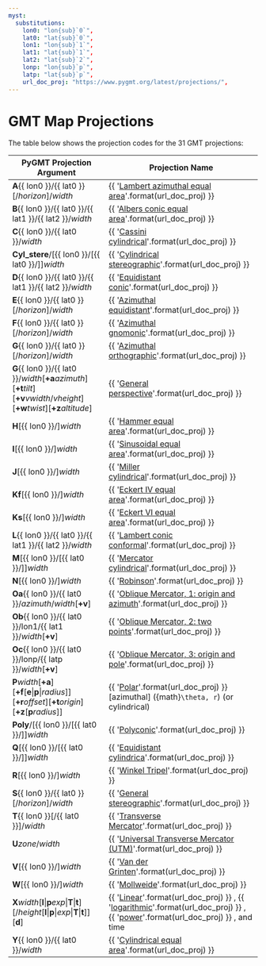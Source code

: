 ```yaml
---
myst:
  substitutions:
    lon0: "lon{sub}`0`",
    lat0: "lat{sub}`0`",
    lon1: "lon{sub}`1`",
    lat1: "lat{sub}`1`",
    lat2: "lat{sub}`2`",
    lonp: "lon{sub}`p`",
    latp: "lat{sub}`p`",
    url_doc_proj: "https://www.pygmt.org/latest/projections/",
---
```


# GMT Map Projections

The table below shows the projection codes for the 31 GMT projections:

| PyGMT Projection Argument | Projection Name |
| --- | --- |
| **A**{{ lon0 }}/{{ lat0 }}[/*horizon*]/*width* | {{ '[Lambert azimuthal equal area]({}azim/azim_equidistant.html)'.format(url_doc_proj) }} |
| **B**{{ lon0 }}/{{ lat0 }}/{{ lat1 }}/{{ lat2 }}/*width* | {{ '[Albers conic equal area]({}conic/conic_albers.html)'.format(url_doc_proj) }} |
| **C**{{ lon0 }}/{{ lat0 }}/*width* | {{ '[Cassini cylindrical]({}cyl/cyl_cassini.html)'.format(url_doc_proj) }} |
| **Cyl_stere**/[{{ lon0 }}/[{{ lat0 }}/]]*width* | {{ '[Cylindrical stereographic]({}cyl/cyl_stereographic.html)'.format(url_doc_proj) }} |
| **D**{{ lon0 }}/{{ lat0 }}/{{ lat1 }}/{{ lat2 }}/*width* | {{ '[Equidistant conic]({}conic/conic_equidistant)'.format(url_doc_proj) }} |
| **E**{{ lon0 }}/{{ lat0 }}[/*horizon*]/*width* | {{ '[Azimuthal equidistant]({}azim/azim_equidistant)'.format(url_doc_proj) }} |
| **F**{{ lon0 }}/{{ lat0 }}[/*horizon*]/*width* | {{ '[Azimuthal gnomonic]({}azim/azim_gnomonic)'.format(url_doc_proj) }} |
| **G**{{ lon0 }}/{{ lat0 }}[/*horizon*]/*width* | {{ '[Azimuthal orthographic]({}azim/azim_orthographic)'.format(url_doc_proj) }} |
| **G**{{ lon0 }}/{{ lat0 }}/*width*[**+a***azimuth*][**+t***tilt*][**+v***vwidth*/*vheight*][**+w***twist*][**+z***altitude*] | {{ '[General perspective]({}azim/azim_general_perspective)'.format(url_doc_proj) }} |
| **H**[{{ lon0 }}/]*width* | {{ '[Hammer equal area]({}misc/misc_hammer)'.format(url_doc_proj) }} |
| **I**[{{ lon0 }}/]*width* | {{ '[Sinusoidal equal area]({}misc/misc_sinusoidal)'.format(url_doc_proj) }} |
| **J**[{{ lon0 }}/]*width* | {{ '[Miller cylindrical]({}cyl/cyl_miller)'.format(url_doc_proj) }} |
| **Kf**[{{ lon0 }}/]*width* | {{ '[Eckert IV equal area]({}misc/misc_eckertIV)'.format(url_doc_proj) }} |
| **Ks**[{{ lon0 }}/]*width* | {{ '[Eckert VI equal area]({}misc/misc_eckertVI)'.format(url_doc_proj) }} |
| **L**{{ lon0 }}/{{ lat0 }}/{{ lat1 }}/{{ lat2 }}/*width* | {{ '[Lambert conic conformal]({}conic/conic_lambert)'.format(url_doc_proj) }} |
| **M**[{{ lon0 }}/[{{ lat0 }}/]]*width* | {{ '[Mercator cylindrical]({}cyl/cyl_mercator)'.format(url_doc_proj) }} |
| **N**[{{ lon0 }}/]*width* | {{ '[Robinson]({}misc/misc_robinson)'.format(url_doc_proj) }} |
| **Oa**{{ lon0 }}/{{ lat0 }}/*azimuth*/*width*[**+v**] | {{ '[Oblique Mercator, 1: origin and azimuth]({}cyl/cyl_oblique_mercator_1)'.format(url_doc_proj) }} |
| **Ob**{{ lon0 }}/{{ lat0 }}/lon1/{{ lat1 }}/*width*[**+v**] | {{ '[Oblique Mercator, 2: two points]({}cyl/cyl_oblique_mercator_2)'.format(url_doc_proj) }} |
| **Oc**{{ lon0 }}/{{ lat0 }}/lonp/{{ latp }}/*width*[**+v**] | {{ '[Oblique Mercator, 3: origin and pole]({}cyl/cyl_oblique_mercator_3)'.format(url_doc_proj) }} |
| **P***width*[**+a**][**+f**[**e**\|**p**\|*radius*]][**+r***offset*][**+t***origin*][**+z**[**p***radius*]] | {{ '[Polar]({}nongeo/polar)'.format(url_doc_proj) }}  [azimuthal] ({math}`\theta, r`) (or cylindrical)|
| **Poly**/[{{ lon0 }}/[{{ lat0 }}/]]*width* | {{ '[Polyconic]({}conic/polyconic)'.format(url_doc_proj) }} |
| **Q**[{{ lon0 }}/[{{ lat0 }}/]]*width* | {{ '[Equidistant cylindrica]({}cyl/cyl_equidistant)'.format(url_doc_proj) }} |
| **R**[{{ lon0 }}/]*width* | {{ '[Winkel Tripel]({}misc/misc_winkel_tripel)'.format(url_doc_proj) }} |
| **S**{{ lon0 }}/{{ lat0 }}[/*horizon*]/*width* | {{ '[General stereographic]({}azim/azim_general_stereographic)'.format(url_doc_proj) }} |
| **T**{{ lon0 }}[/{{ lat0 }}]/*width* | {{ '[Transverse Mercator]({}cyl/cyl_transverse_mercator)'.format(url_doc_proj) }} |
| **U***zone*/*width* | {{ '[Universal Transverse Mercator (UTM)]({}cyl/cyl_universal_transverse_mercator)'.format(url_doc_proj) }} |
| **V**[{{ lon0 }}/]*width* | {{ '[Van der Grinten]({}misc/misc_van_der_grinten)'.format(url_doc_proj) }} |
| **W**[{{ lon0 }}/]*width* | {{ '[Mollweide]({}misc/misc_mollweide)'.format(url_doc_proj) }} |
| **X***width*[**l**\|**p***exp*\|**T**\|**t**][/*height*[**l**\|**p**\|*exp*\|**T**\|**t**]][**d**] | {{ '[Linear]({}nongeo/cartesian_linear)'.format(url_doc_proj) }} , {{ '[logarithmic]({}nongeo/cartesian_logarithmic)'.format(url_doc_proj) }} , {{ '[power]({}nongeo/cartesian_power)'.format(url_doc_proj) }} , and time |
| **Y**{{ lon0 }}/{{ lat0 }}/*width* | {{ '[Cylindrical equal area]({}cyl/cyl_equal_area)'.format(url_doc_proj) }} |
